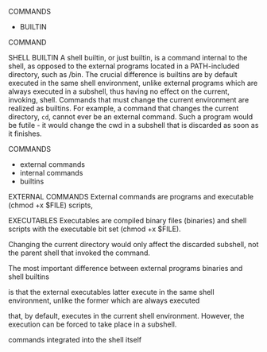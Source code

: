 COMMANDS
- BUILTIN

COMMAND

SHELL BUILTIN
A shell builtin, or just builtin, is a command internal to the shell, as opposed to the external programs located in a PATH-included directory, such as /bin. The crucial difference is builtins are by default executed in the same shell environment, unlike external programs which are always executed in a subshell, thus having no effect on the current, invoking, shell. Commands that must change the current environment are realized as builtins. For example, a command that changes the current directory, `cd`, cannot ever be an external command. Such a program would be futile - it would change the cwd in a subshell that is discarded as soon as it finishes.

COMMANDS
- external commands
- internal commands
- builtins

EXTERNAL COMMANDS
External commands are programs and executable (chmod +x $FILE) scripts, 

EXECUTABLES
Executables are compiled binary files (binaries) and shell scripts with the executable bit set (chmod +x $FILE).



Changing the current directory would only affect the discarded subshell, not the parent shell that invoked the command.


The most important difference 
between external programs binaries and shell builtins 

is that the external executables 
latter execute in the same shell environment, 
unlike the former which are always executed 


that, by default, executes in the current shell environment. However, the execution can be forced to take place in a subshell.

commands integrated into the shell itself
